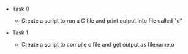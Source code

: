 
- Task 0
	- Create a script to run a C file and print output into file called "c"

- Task 1
	- Create a script to compile c file and get output as filename.o
